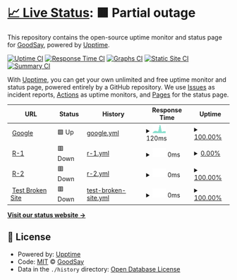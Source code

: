 # [📈 Live Status](https://GoodSay.github.io/t): <!--live status--> **🟧 Partial outage**

This repository contains the open-source uptime monitor and status page for [GoodSay](https://GoodSay.github.io/t), powered by [Upptime](https://github.com/upptime/upptime).

[![Uptime CI](https://github.com/GoodSay/t/workflows/Uptime%20CI/badge.svg)](https://github.com/GoodSay/t/actions?query=workflow%3A%22Uptime+CI%22)
[![Response Time CI](https://github.com/GoodSay/t/workflows/Response%20Time%20CI/badge.svg)](https://github.com/GoodSay/t/actions?query=workflow%3A%22Response+Time+CI%22)
[![Graphs CI](https://github.com/GoodSay/t/workflows/Graphs%20CI/badge.svg)](https://github.com/GoodSay/t/actions?query=workflow%3A%22Graphs+CI%22)
[![Static Site CI](https://github.com/GoodSay/t/workflows/Static%20Site%20CI/badge.svg)](https://github.com/GoodSay/t/actions?query=workflow%3A%22Static+Site+CI%22)
[![Summary CI](https://github.com/GoodSay/t/workflows/Summary%20CI/badge.svg)](https://github.com/GoodSay/t/actions?query=workflow%3A%22Summary+CI%22)

With [Upptime](https://upptime.js.org), you can get your own unlimited and free uptime monitor and status page, powered entirely by a GitHub repository. We use [Issues](https://github.com/GoodSay/t/issues) as incident reports, [Actions](https://github.com/GoodSay/t/actions) as uptime monitors, and [Pages](https://GoodSay.github.io/t) for the status page.

<!--start: status pages-->
<!-- This summary is generated by Upptime (https://github.com/upptime/upptime) -->
<!-- Do not edit this manually, your changes will be overwritten -->
<!-- prettier-ignore -->
| URL | Status | History | Response Time | Uptime |
| --- | ------ | ------- | ------------- | ------ |
| <img alt="" src="https://icons.duckduckgo.com/ip3/www.google.com.ico" height="13"> [Google](https://www.google.com) | 🟩 Up | [google.yml](https://github.com/GoodSay/t/commits/HEAD/history/google.yml) | <details><summary><img alt="Response time graph" src="./graphs/google/response-time-week.png" height="20"> 120ms</summary><br><a href="https://GoodSay.github.io/t/history/google"><img alt="Response time 109" src="https://img.shields.io/endpoint?url=https%3A%2F%2Fraw.githubusercontent.com%2FGoodSay%2Ft%2FHEAD%2Fapi%2Fgoogle%2Fresponse-time.json"></a><br><a href="https://GoodSay.github.io/t/history/google"><img alt="24-hour response time 80" src="https://img.shields.io/endpoint?url=https%3A%2F%2Fraw.githubusercontent.com%2FGoodSay%2Ft%2FHEAD%2Fapi%2Fgoogle%2Fresponse-time-day.json"></a><br><a href="https://GoodSay.github.io/t/history/google"><img alt="7-day response time 120" src="https://img.shields.io/endpoint?url=https%3A%2F%2Fraw.githubusercontent.com%2FGoodSay%2Ft%2FHEAD%2Fapi%2Fgoogle%2Fresponse-time-week.json"></a><br><a href="https://GoodSay.github.io/t/history/google"><img alt="30-day response time 86" src="https://img.shields.io/endpoint?url=https%3A%2F%2Fraw.githubusercontent.com%2FGoodSay%2Ft%2FHEAD%2Fapi%2Fgoogle%2Fresponse-time-month.json"></a><br><a href="https://GoodSay.github.io/t/history/google"><img alt="1-year response time 110" src="https://img.shields.io/endpoint?url=https%3A%2F%2Fraw.githubusercontent.com%2FGoodSay%2Ft%2FHEAD%2Fapi%2Fgoogle%2Fresponse-time-year.json"></a></details> | <details><summary><a href="https://GoodSay.github.io/t/history/google">100.00%</a></summary><a href="https://GoodSay.github.io/t/history/google"><img alt="All-time uptime 100.00%" src="https://img.shields.io/endpoint?url=https%3A%2F%2Fraw.githubusercontent.com%2FGoodSay%2Ft%2FHEAD%2Fapi%2Fgoogle%2Fuptime.json"></a><br><a href="https://GoodSay.github.io/t/history/google"><img alt="24-hour uptime 100.00%" src="https://img.shields.io/endpoint?url=https%3A%2F%2Fraw.githubusercontent.com%2FGoodSay%2Ft%2FHEAD%2Fapi%2Fgoogle%2Fuptime-day.json"></a><br><a href="https://GoodSay.github.io/t/history/google"><img alt="7-day uptime 100.00%" src="https://img.shields.io/endpoint?url=https%3A%2F%2Fraw.githubusercontent.com%2FGoodSay%2Ft%2FHEAD%2Fapi%2Fgoogle%2Fuptime-week.json"></a><br><a href="https://GoodSay.github.io/t/history/google"><img alt="30-day uptime 100.00%" src="https://img.shields.io/endpoint?url=https%3A%2F%2Fraw.githubusercontent.com%2FGoodSay%2Ft%2FHEAD%2Fapi%2Fgoogle%2Fuptime-month.json"></a><br><a href="https://GoodSay.github.io/t/history/google"><img alt="1-year uptime 99.98%" src="https://img.shields.io/endpoint?url=https%3A%2F%2Fraw.githubusercontent.com%2FGoodSay%2Ft%2FHEAD%2Fapi%2Fgoogle%2Fuptime-year.json"></a></details>
| <img alt="" src="https://icons.duckduckgo.com/ip3/5000.ico" height="13"> [R-1](51.210.128.134:5000/api/health) | 🟥 Down | [r-1.yml](https://github.com/GoodSay/t/commits/HEAD/history/r-1.yml) | <details><summary><img alt="Response time graph" src="./graphs/r-1/response-time-week.png" height="20"> 0ms</summary><br><a href="https://GoodSay.github.io/t/history/r-1"><img alt="Response time 0" src="https://img.shields.io/endpoint?url=https%3A%2F%2Fraw.githubusercontent.com%2FGoodSay%2Ft%2FHEAD%2Fapi%2Fr-1%2Fresponse-time.json"></a><br><a href="https://GoodSay.github.io/t/history/r-1"><img alt="24-hour response time 0" src="https://img.shields.io/endpoint?url=https%3A%2F%2Fraw.githubusercontent.com%2FGoodSay%2Ft%2FHEAD%2Fapi%2Fr-1%2Fresponse-time-day.json"></a><br><a href="https://GoodSay.github.io/t/history/r-1"><img alt="7-day response time 0" src="https://img.shields.io/endpoint?url=https%3A%2F%2Fraw.githubusercontent.com%2FGoodSay%2Ft%2FHEAD%2Fapi%2Fr-1%2Fresponse-time-week.json"></a><br><a href="https://GoodSay.github.io/t/history/r-1"><img alt="30-day response time 0" src="https://img.shields.io/endpoint?url=https%3A%2F%2Fraw.githubusercontent.com%2FGoodSay%2Ft%2FHEAD%2Fapi%2Fr-1%2Fresponse-time-month.json"></a><br><a href="https://GoodSay.github.io/t/history/r-1"><img alt="1-year response time 0" src="https://img.shields.io/endpoint?url=https%3A%2F%2Fraw.githubusercontent.com%2FGoodSay%2Ft%2FHEAD%2Fapi%2Fr-1%2Fresponse-time-year.json"></a></details> | <details><summary><a href="https://GoodSay.github.io/t/history/r-1">0.00%</a></summary><a href="https://GoodSay.github.io/t/history/r-1"><img alt="All-time uptime 0.04%" src="https://img.shields.io/endpoint?url=https%3A%2F%2Fraw.githubusercontent.com%2FGoodSay%2Ft%2FHEAD%2Fapi%2Fr-1%2Fuptime.json"></a><br><a href="https://GoodSay.github.io/t/history/r-1"><img alt="24-hour uptime 0.00%" src="https://img.shields.io/endpoint?url=https%3A%2F%2Fraw.githubusercontent.com%2FGoodSay%2Ft%2FHEAD%2Fapi%2Fr-1%2Fuptime-day.json"></a><br><a href="https://GoodSay.github.io/t/history/r-1"><img alt="7-day uptime 0.00%" src="https://img.shields.io/endpoint?url=https%3A%2F%2Fraw.githubusercontent.com%2FGoodSay%2Ft%2FHEAD%2Fapi%2Fr-1%2Fuptime-week.json"></a><br><a href="https://GoodSay.github.io/t/history/r-1"><img alt="30-day uptime 4.67%" src="https://img.shields.io/endpoint?url=https%3A%2F%2Fraw.githubusercontent.com%2FGoodSay%2Ft%2FHEAD%2Fapi%2Fr-1%2Fuptime-month.json"></a><br><a href="https://GoodSay.github.io/t/history/r-1"><img alt="1-year uptime 0.00%" src="https://img.shields.io/endpoint?url=https%3A%2F%2Fraw.githubusercontent.com%2FGoodSay%2Ft%2FHEAD%2Fapi%2Fr-1%2Fuptime-year.json"></a></details>
| <img alt="" src="https://icons.duckduckgo.com/ip3/5005.ico" height="13"> [R-2](51.210.128.134:5005/api/health) | 🟥 Down | [r-2.yml](https://github.com/GoodSay/t/commits/HEAD/history/r-2.yml) | <details><summary><img alt="Response time graph" src="./graphs/r-2/response-time-week.png" height="20"> 0ms</summary><br><a href="https://GoodSay.github.io/t/history/r-2"><img alt="Response time 0" src="https://img.shields.io/endpoint?url=https%3A%2F%2Fraw.githubusercontent.com%2FGoodSay%2Ft%2FHEAD%2Fapi%2Fr-2%2Fresponse-time.json"></a><br><a href="https://GoodSay.github.io/t/history/r-2"><img alt="24-hour response time 0" src="https://img.shields.io/endpoint?url=https%3A%2F%2Fraw.githubusercontent.com%2FGoodSay%2Ft%2FHEAD%2Fapi%2Fr-2%2Fresponse-time-day.json"></a><br><a href="https://GoodSay.github.io/t/history/r-2"><img alt="7-day response time 0" src="https://img.shields.io/endpoint?url=https%3A%2F%2Fraw.githubusercontent.com%2FGoodSay%2Ft%2FHEAD%2Fapi%2Fr-2%2Fresponse-time-week.json"></a><br><a href="https://GoodSay.github.io/t/history/r-2"><img alt="30-day response time 0" src="https://img.shields.io/endpoint?url=https%3A%2F%2Fraw.githubusercontent.com%2FGoodSay%2Ft%2FHEAD%2Fapi%2Fr-2%2Fresponse-time-month.json"></a><br><a href="https://GoodSay.github.io/t/history/r-2"><img alt="1-year response time 0" src="https://img.shields.io/endpoint?url=https%3A%2F%2Fraw.githubusercontent.com%2FGoodSay%2Ft%2FHEAD%2Fapi%2Fr-2%2Fresponse-time-year.json"></a></details> | <details><summary><a href="https://GoodSay.github.io/t/history/r-2">100.00%</a></summary><a href="https://GoodSay.github.io/t/history/r-2"><img alt="All-time uptime 100.00%" src="https://img.shields.io/endpoint?url=https%3A%2F%2Fraw.githubusercontent.com%2FGoodSay%2Ft%2FHEAD%2Fapi%2Fr-2%2Fuptime.json"></a><br><a href="https://GoodSay.github.io/t/history/r-2"><img alt="24-hour uptime 100.00%" src="https://img.shields.io/endpoint?url=https%3A%2F%2Fraw.githubusercontent.com%2FGoodSay%2Ft%2FHEAD%2Fapi%2Fr-2%2Fuptime-day.json"></a><br><a href="https://GoodSay.github.io/t/history/r-2"><img alt="7-day uptime 100.00%" src="https://img.shields.io/endpoint?url=https%3A%2F%2Fraw.githubusercontent.com%2FGoodSay%2Ft%2FHEAD%2Fapi%2Fr-2%2Fuptime-week.json"></a><br><a href="https://GoodSay.github.io/t/history/r-2"><img alt="30-day uptime 100.00%" src="https://img.shields.io/endpoint?url=https%3A%2F%2Fraw.githubusercontent.com%2FGoodSay%2Ft%2FHEAD%2Fapi%2Fr-2%2Fuptime-month.json"></a><br><a href="https://GoodSay.github.io/t/history/r-2"><img alt="1-year uptime 100.00%" src="https://img.shields.io/endpoint?url=https%3A%2F%2Fraw.githubusercontent.com%2FGoodSay%2Ft%2FHEAD%2Fapi%2Fr-2%2Fuptime-year.json"></a></details>
| <img alt="" src="https://icons.duckduckgo.com/ip3/thissitedoesnotexist.koj.co.ico" height="13"> [Test Broken Site](https://thissitedoesnotexist.koj.co) | 🟥 Down | [test-broken-site.yml](https://github.com/GoodSay/t/commits/HEAD/history/test-broken-site.yml) | <details><summary><img alt="Response time graph" src="./graphs/test-broken-site/response-time-week.png" height="20"> 0ms</summary><br><a href="https://GoodSay.github.io/t/history/test-broken-site"><img alt="Response time 0" src="https://img.shields.io/endpoint?url=https%3A%2F%2Fraw.githubusercontent.com%2FGoodSay%2Ft%2FHEAD%2Fapi%2Ftest-broken-site%2Fresponse-time.json"></a><br><a href="https://GoodSay.github.io/t/history/test-broken-site"><img alt="24-hour response time 0" src="https://img.shields.io/endpoint?url=https%3A%2F%2Fraw.githubusercontent.com%2FGoodSay%2Ft%2FHEAD%2Fapi%2Ftest-broken-site%2Fresponse-time-day.json"></a><br><a href="https://GoodSay.github.io/t/history/test-broken-site"><img alt="7-day response time 0" src="https://img.shields.io/endpoint?url=https%3A%2F%2Fraw.githubusercontent.com%2FGoodSay%2Ft%2FHEAD%2Fapi%2Ftest-broken-site%2Fresponse-time-week.json"></a><br><a href="https://GoodSay.github.io/t/history/test-broken-site"><img alt="30-day response time 0" src="https://img.shields.io/endpoint?url=https%3A%2F%2Fraw.githubusercontent.com%2FGoodSay%2Ft%2FHEAD%2Fapi%2Ftest-broken-site%2Fresponse-time-month.json"></a><br><a href="https://GoodSay.github.io/t/history/test-broken-site"><img alt="1-year response time 0" src="https://img.shields.io/endpoint?url=https%3A%2F%2Fraw.githubusercontent.com%2FGoodSay%2Ft%2FHEAD%2Fapi%2Ftest-broken-site%2Fresponse-time-year.json"></a></details> | <details><summary><a href="https://GoodSay.github.io/t/history/test-broken-site">100.00%</a></summary><a href="https://GoodSay.github.io/t/history/test-broken-site"><img alt="All-time uptime 100.00%" src="https://img.shields.io/endpoint?url=https%3A%2F%2Fraw.githubusercontent.com%2FGoodSay%2Ft%2FHEAD%2Fapi%2Ftest-broken-site%2Fuptime.json"></a><br><a href="https://GoodSay.github.io/t/history/test-broken-site"><img alt="24-hour uptime 100.00%" src="https://img.shields.io/endpoint?url=https%3A%2F%2Fraw.githubusercontent.com%2FGoodSay%2Ft%2FHEAD%2Fapi%2Ftest-broken-site%2Fuptime-day.json"></a><br><a href="https://GoodSay.github.io/t/history/test-broken-site"><img alt="7-day uptime 100.00%" src="https://img.shields.io/endpoint?url=https%3A%2F%2Fraw.githubusercontent.com%2FGoodSay%2Ft%2FHEAD%2Fapi%2Ftest-broken-site%2Fuptime-week.json"></a><br><a href="https://GoodSay.github.io/t/history/test-broken-site"><img alt="30-day uptime 100.00%" src="https://img.shields.io/endpoint?url=https%3A%2F%2Fraw.githubusercontent.com%2FGoodSay%2Ft%2FHEAD%2Fapi%2Ftest-broken-site%2Fuptime-month.json"></a><br><a href="https://GoodSay.github.io/t/history/test-broken-site"><img alt="1-year uptime 100.00%" src="https://img.shields.io/endpoint?url=https%3A%2F%2Fraw.githubusercontent.com%2FGoodSay%2Ft%2FHEAD%2Fapi%2Ftest-broken-site%2Fuptime-year.json"></a></details>

<!--end: status pages-->

[**Visit our status website →**](https://GoodSay.github.io/t)

## 📄 License

- Powered by: [Upptime](https://github.com/upptime/upptime)
- Code: [MIT](./LICENSE) © [GoodSay](https://GoodSay.github.io/t)
- Data in the `./history` directory: [Open Database License](https://opendatacommons.org/licenses/odbl/1-0/)
